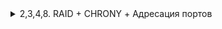 </details>
 <details>
   <summary>2,3,4,8. RAID + CHRONY + Адресация портов</summary>

- ISP

 ```tcl
apt-get install -y chrony
cat > /etc/chrony.conf <<EOF
server 127.0.0.1 iburst prefer
hwtimestamp *
local stratum 5
allow 0/0
EOF
systemctl enable --now chronyd
systemctl restart chronyd
chronyc sources
chronyc tracking | grep Stratum
```

- HQ-SRV
  
```tcl
lsblk
mdadm --create /dev/md0 --level=0 --raid-devices=2 /dev/sd[b-d]
mdadm --detail -scan --verbose > /etc/mdadm.conf
apt-get update && apt-get install fdisk -y
echo -e "n\n\n\n\nw" | fdisk /dev/md0
mkfs.ext4 /dev/md0p1
echo "/dev/md0p1 /raid ext4 defaults 0 0" >> /etc/fstab
mkdir /raid
mount -a
apt-get install nfs-server -y
mkdir /raid/nfs
chown 99:99 /raid/nfs
chmod 777 /raid/nfs
echo "/raid/nfs 192.168.2.0/28(rw,sync,no_subtree_check)" >> /etc/exports
exportfs -a
exportfs -v
systemctl enable nfs
systemctl restart nfs
apt-get install -y chrony
echo "server 172.16.1.1 iburst prefer" >> /etc/chrony.conf
systemctl enable --now chronyd
systemctl restart chronyd
chronyc sources
timedatectl
```

```

- HQ-CLI

```tcl
apt-get update && apt-get install nfs-common -y
mkdir -p /mnt/nfs
echo "192.168.1.10:/raid/nfs /mnt/nfs nfs intr,soft,_netdev,x-systemd.automount 0 0" >> /etc/fstab
mount -a
mount -v
touch /mnt/nfs/test
ls /raid/nfs
apt-get install -y chrony
echo "server 172.16.1.1 iburst prefer" >> /etc/chrony.conf
systemctl enable --now chronyd
systemctl restart chronyd
chronyc sources
timedatectl
```

- HQ-RTR

```tcl
enable
configure terminal
ntp server 172.16.1.1
clock timezone UTC 5
exit
show ntp status
write memory
iptables -t nat -A PREROUTING -p tcp -d 172.16.1.4 --dport 8080 -j DNAT --to-destination 192.168.1.10:80
iptables -t nat -A PREROUTING -p tcp -d 172.16.1.4 --dport 2026 -j DNAT --to-destination 192.168.1.10:2026
iptables -t nat -A POSTROUTING -j MASQUERADE
```

```

- BR-RTR

```tcl
enable
configure terminal
ntp server 172.16.2.1
clock timezone UTC 5
exit
show ntp status
write memory
iptables -t nat -A PREROUTING -p tcp -d 172.16.2.5 --dport 8080 -j DNAT --to-destination 192.168.3.10:8080
iptables -t nat -A PREROUTING -p tcp -d 172.16.2.5 --dport 2026 -j DNAT --to-destination 192.168.3.10:2026
iptables -t nat -A POSTROUTING -j MASQUERADE
```

```

- BR-SRV

```tcl
apt-get install -y chrony
echo "server 172.16.1.1 iburst prefer" >> /etc/chrony.conf
systemctl enable --now chronyd
systemctl restart chronyd
chronyc sources
timedatectl
```
